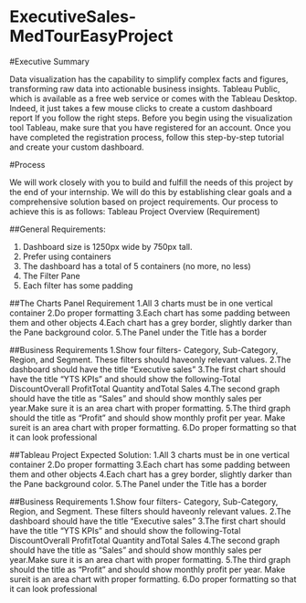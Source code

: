 # ExecutiveSales-MedTourEasyProject
 
#Executive Summary

Data visualization has the capability to simplify complex facts and figures, transforming raw data into actionable business insights. Tableau Public, which is available as a free web service or comes with the Tableau Desktop. Indeed, it just takes a few mouse clicks to create a custom dashboard report If you follow the right steps. Before you begin using the visualization tool Tableau, make sure that you have registered for an account. Once you have completed the registration process, follow this step-by-step tutorial and create your custom dashboard.


#Process

We will work closely with you to build and fulfill the needs of this project by the end of your internship. We will do this by establishing clear goals and a comprehensive solution based on project requirements. Our process to achieve this is as follows: 
Tableau Project Overview (Requirement)


##General Requirements:
1. Dashboard size is 1250px wide by 750px tall.
2. Prefer using containers
3. The dashboard has a total of 5 containers (no more, no less)
4. The Filter Pane
5. Each filter has some padding


##The Charts Panel Requirement
1.All 3 charts must be in one vertical container
2.Do proper formatting
3.Each chart has some padding between them and other objects
4.Each chart has a grey border, slightly darker than the Pane background color.
5.The Panel under the Title has a border


##Business Requirements
1.Show four filters- Category, Sub-Category, Region, and Segment. These filters should haveonly relevant values.
2.The dashboard should have the title “Executive sales”
3.The first chart should have the title “YTS KPIs” and should show the following-Total DiscountOverall ProfitTotal Quantity andTotal Sales
4.The second graph should have the title as “Sales” and should show monthly sales per year.Make sure it is an area chart with proper formatting.
5.The third graph should the title as “Profit” and should show monthly profit per year. Make sureit is an area chart with proper formatting.
6.Do proper formatting so that it can look professional

##Tableau Project Expected Solution:
1.All 3 charts must be in one vertical container
2.Do proper formatting
3.Each chart has some padding between them and other objects
4.Each chart has a grey border, slightly darker than the Pane background color.
5.The Panel under the Title has a border


##Business Requirements
1.Show four filters- Category, Sub-Category, Region, and Segment. These filters should haveonly relevant values.
2.The dashboard should have the title “Executive sales”
3.The first chart should have the title “YTS KPIs” and should show the following-Total DiscountOverall ProfitTotal Quantity andTotal Sales
4.The second graph should have the title as “Sales” and should show monthly sales per year.Make sure it is an area chart with proper formatting.
5.The third graph should the title as “Profit” and should show monthly profit per year. Make sureit is an area chart with proper formatting.
6.Do proper formatting so that it can look professional
